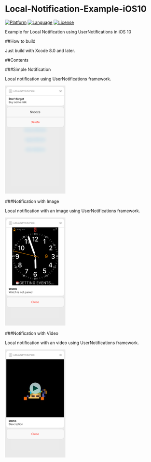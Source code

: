 # Local-Notification-Example-iOS10

[![Platform](http://img.shields.io/badge/platform-ios-blue.svg?style=flat
)](https://developer.apple.com/iphone/index.action)
[![Language](https://img.shields.io/badge/language-objective--c-brightgreen.svg?style=flat
)](https://developer.apple.com/swift)
[![License](http://img.shields.io/badge/license-MIT-lightgrey.svg?style=flat
)](http://mit-license.org)

Example for Local Notification using UserNotifications in iOS 10


##How to build

Just build with Xcode 8.0 and later.

##Contents

###Simple Notification 

Local notification using UserNotifications framework.

<img src="README_resources/LocalNotification.png" width="200" alighn="left"> 

###Notification with Image 

Local notification with an image using UserNotifications framework.

<img src="README_resources/LocalNotificationImage.png" width="200" alighn="left"> 

###Notification with Video 

Local notification with an video using UserNotifications framework.

<img src="README_resources/LocalNotificationVideo.png" width="200" alighn="left"> 
